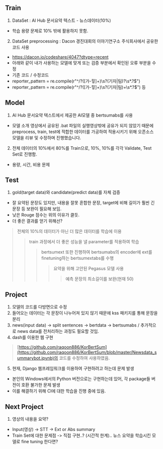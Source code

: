 ## Train
1. DataSet : AI Hub 문서요약 텍스트 - 뉴스데이터(10%)
- 학습 용량 문제로 10% 밖에 활용하지 못함.

2. DataSet preprocessing : Dacon 경진대회의 이야기연구소 주식회사에서 공유한 코드 사용
- https://dacon.io/codeshare/4047?dtype=recent
- 아래와 같이 내가 사용하는 모델에 맞게 또는 검증 부분에서 확인된 오류 부분을 수정
- 기존 코드 / 수정코드
- reporter_pattern = re.compile(r"^\/?([가-힣]+)\s?(기자|팀)?\s*\.?$")
- reporter_pattern = re.compile(r"^\/?([가-힣]+)\s?(기자|팀)+\s*\.?$") 등
    
## Model
1. AI Hub 문서요약 텍스트에서 제공한 AI모델 중 bertsumabs를 사용
- 모델 소개 영상에서 공유된 .bat 파일의 실행영상밖에 공유가 되지 않았기 때문에 preprocess, train, test에 적합한 데이터를 가공하여 적용시키기 위해 오픈소스 모델을 리뷰 및 수정하며 진행했습니다.

2. 전체 데이터의 10%에서 80%를 Train으로, 10%, 10%를 각각 Validate, Test Set로 진행함.
- 용량, 시간, 비용 문제

## Test
1. gold(target data)와 candidate(predict data)를 자체 검증
- 잘 요약된 문장도 있지만, 내용을 잘못 혼합한 문장, target에 비해 길이가 훨씬 긴 문장 등 보완이 필요해 보임.
- 낮은 Rouge 점수는 위의 이유가 클듯.
- 더 좋은 결과를 얻기 위해선?
> 전체의 10%의 데이터가 아닌 더 많은 데이터를 학습에 이용
>> train 과정에서 더 좋은 성능을 낼 parameter를 적용하여 학습
>>> bertsumext 또한 진행하여 bertsumabs의 encoder에 ext를 finetuning하는 bertsumextabs를 수행
>>>> 요약을 위해 고안된 Pegasus 모델 사용
>>>>> 예측 문장의 최소길이를 보완(현재 50)

## Project
1. 모델의 코드를 다방면으로 수정 
2. 들어오는 데이터는 각 문장이 나누어져 있지 않기 때문에 kss 패키지를 통해 문장을 분리
3. news(input data) -> split sentences -> bertdata -> bertsumabs / 추가적으로 news data를 전처리하는 과정도 필요할 것임.
4. dash를 이용한 웹 구현
> [https://github.com/raqoon886/KorBertSum](https://github.com/raqoon886/KorBertSum/blob/master/Newsdata_summarybot.ipynb)의 코드를 수정하여 사용하였음.
5. 현재, Django 웹프레임워크를 이용하여 구현하려고 하는데 문제 발생
- 본인의 Windows에서의 Python 버전으로는 구현하는데 있어, 각 package들 버전이 호환 불가한 문제 발생
- 이를 해결하기 위해 CI에 대한 학습을 진행 중에 있음.

## Next Project
1. 영상의 내용을 요약?
- Input(영상) -> STT -> Ext or Abs summary
- Train Set에 대한 문제점 -> 직접 구현..? (시간적 한계).. 뉴스 요약을 학습시킨 모델로 fine tuning 한다면?

